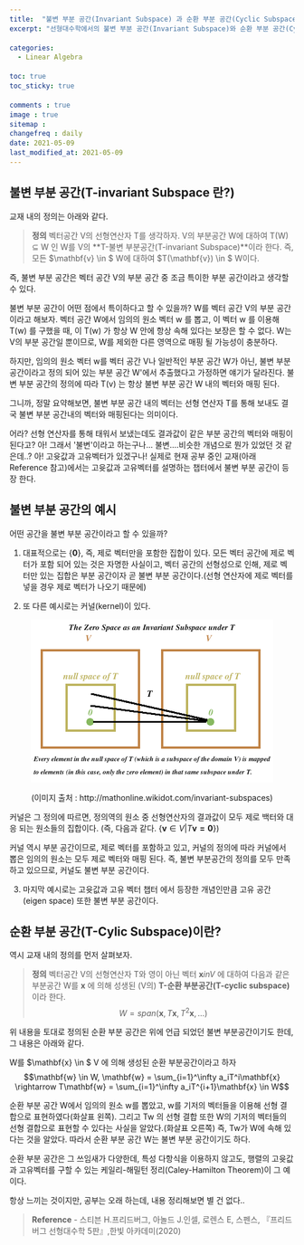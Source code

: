 ```yaml
---
title:  "불변 부분 공간(Invariant Subspace) 과 순환 부분 공간(Cyclic Subspace)"
excerpt: "선형대수학에서의 불변 부분 공간(Invariant Subspace)와 순환 부분 공간(Cyclic Subspace)에 대해 알아보자"

categories:
  - Linear Algebra

toc: true
toc_sticky: true

comments : true
image : true
sitemap :
changefreq : daily
date: 2021-05-09
last_modified_at: 2021-05-09
---
```


## 불변 부분 공간(T-invariant Subspace 란?)

교재 내의 정의는 아래와 같다.

> **정의** 벡터공간 V의 선형연산자 T를 생각하자. V의 부분공간 W에 대하여 T(W) $\subseteq$ W 인 W를 V의 **T-불변 부분공간(T-invariant Subspace)**이라 한다. 즉, 모든 $\mathbf{v} \in $ W에 대하여 $T(\mathbf{v}) \in $ W이다.

즉, 불변 부분 공간은 벡터 공간 V의 부분 공간 중 조금 특이한 부분 공간이라고 생각할 수 있다.

불변 부분 공간이 어떤 점에서 특이하다고 할 수 있을까? W를 벡터 공간 V의 부분 공간이라고 해보자. 벡터 공간 W에서 임의의 원소 벡터 w 를 뽑고, 이 벡터 w 를 이용해 T(w) 를 구했을 때, 이 T(w) 가 항상 W 안에 항상 속해 있다는 보장은 할 수 없다. W는 V의 부분 공간일 뿐이므로, W를 제외한 다른 영역으로 매핑 될 가능성이 충분하다.

하지만, 임의의 원소 벡터 w를 벡터 공간 V나 일반적인 부분 공간 W가 아닌, 불변 부분 공간이라고 정의 되어 있는 부분 공간 W'에서 추출했다고 가정하면 얘기가 달라진다. 불변 부분 공간의 정의에 따라 T(v) 는 항상 불변 부분 공간 W 내의 벡터와 매핑 된다.

그니까, 정말 요약해보면, 불변 부분 공간 내의 벡터는 선형 연산자 T를 통해 보내도 결국 불변 부분 공간내의 벡터와 매핑된다는 의미이다.

어라? 선형 연산자를 통해 태워서 보냈는데도 결과값이 같은 부분 공간의 벡터와 매핑이 된다고? 아! 그래서 '불변'이라고 하는구나... 불변....비슷한 개념으로 뭔가 있었던 것 같은데..? 아! 고윳값과 고유벡터가 있겠구나! 실제로 현재 공부 중인 교재(아래 Reference 참고)에서는 고윳값과 고유벡터를 설명하는 챕터에서 불변 부분 공간이 등장 한다.

## 불변 부분 공간의 예시

어떤 공간을 불변 부분 공간이라고 할 수 있을까?

1. 대표적으로는 {$\mathbf{0}$}, 즉, 제로 벡터만을 포함한 집합이 있다. 모든 벡터 공간에 제로 벡터가 포함 되어 있는 것은 자명한 사실이고, 벡터 공간의 선형성으로 인해, 제로 벡터만 있는 집합은 부분 공간이자 곧 불변 부분 공간이다.(선형 연산자에 제로 벡터를 넣을 경우 제로 벡터가 나오기 때문에)

2. 또 다른 예시로는 커널(kernel)이 있다.

<p align="center"><img src="/assets/img/t-invariant-subspace/t-invariant-subspace-example.png"></p>
<center>(이미지 출처 : http://mathonline.wikidot.com/invariant-subspaces)</center>


커널은 그 정의에 따르면, 정의역의 원소 중 선형연산자의 결과값이 모두 제로 백터와 대응 되는 원소들의 집합이다. (즉, 다음과 같다. $\{\mathbf{v} \in V | T\mathbf{v = 0}\}$)

커널 역시 부분 공간이므로, 제로 벡터를 포함하고 있고, 커널의 정의에 따라 커널에서 뽑은 임의의 원소는 모두 제로 벡터와 매핑 된다. 즉, 불변 부분공간의 정의를 모두 만족하고 있으므로, 커널도 불변 부분 공간이다.

3. 마지막 예시로는 고윳값과 고유 벡터 챕터 에서 등장한 개념인만큼 고유 공간(eigen space) 또한 불변 부분 공간이다.

## 순환 부분 공간(T-Cylic Subspace)이란?

역시 교재 내의 정의를 먼저 살펴보자.

> **정의** 벡터공간 V의 선형연산자 T와 영이 아닌 벡터 $\mathbf{x} in V$ 에 대하여 다음과 같은 부분공간 W를 $\mathbf{x}$ 에 의해 성생된 (V의) **T-순환 부분공간(T-cyclic subspace)** 이라 한다.
> $$W = span({\mathbf{x}, T\mathbf{x}, T^2\mathbf{x}, \ldots}) $$

위 내용을 토대로 정의된 순환 부분 공간은 위에 언급 되었던 불변 부분공간이기도 한데, 그 내용은 아래와 같다.

W를 $\mathbf{x} \in $ V 에 의해 생성된 순환 부분공간이라고 하자
$$\mathbf{w} \in W, \mathbf{w} = \sum_{i=1}^\infty a_iT^i\mathbf{x} \rightarrow T\mathbf{w} = \sum_{i=1}^\infty a_iT^{i+1}\mathbf{x} \in W$$

순환 부분 공간 W에서 임의의 원소 w를 뽑았고, w를 기저의 벡터들을 이용해 선형 결합으로 표현하였다(화살표 왼쪽). 그리고 Tw 의 선형 결합 또한 W의 기저의 벡터들의 선형 결합으로 표현할 수 있다는 사실을 알았다.(화살표 오른쪽) 즉, Tw가 W에 속해 있다는 것을 알았다. 따라서 순환 부분 공간 W는 불변 부분 공간이기도 하다.

순환 부분 공간은 그 쓰임새가 다양한데, 특성 다항식을 이용하지 않고도, 행렬의 고윳값과 고유벡터를 구할 수 있는 케일리-해밀턴 정리(Caley-Hamilton Theorem)이 그 예이다.

항상 느끼는 것이지만, 공부는 오래 하는데, 내용 정리해보면 별 건 없다..


> **Reference**
>\- 스티븐 H.프리드버그, 아놀드 J.인셀, 로렌스 E, 스펜스, 『프리드버그 선형대수학 5판』,한빛 아카데미(2020)
